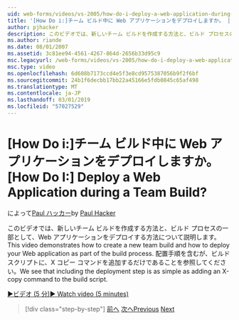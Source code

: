 ```yaml
---
uid: web-forms/videos/vs-2005/how-do-i-deploy-a-web-application-during-a-team-build
title: '[How Do i:]チーム ビルド中に Web アプリケーションをデプロイしますか。 | Microsoft Docs'
author: pjhacker
description: このビデオでは、新しいチーム ビルドを作成する方法と、ビルド プロセスの一部として、Web アプリケーションをデプロイする方法について説明します。 配置を含むを参照してください.
ms.author: riande
ms.date: 08/01/2007
ms.assetid: 3c81ee94-4561-4267-864d-2656b33d95c9
msc.legacyurl: /web-forms/videos/vs-2005/how-do-i-deploy-a-web-application-during-a-team-build
msc.type: video
ms.openlocfilehash: 6d608b7173ccd4e5f3e8cd9575387056b9f2f6bf
ms.sourcegitcommit: 24b1f6decbb17bb22a45166e5fdb0845c65af498
ms.translationtype: MT
ms.contentlocale: ja-JP
ms.lasthandoff: 03/01/2019
ms.locfileid: "57027529"
---
```

<a name="how-do-i-deploy-a-web-application-during-a-team-build"></a><span data-ttu-id="a42e1-105">[How Do i:]チーム ビルド中に Web アプリケーションをデプロイしますか。</span><span class="sxs-lookup"><span data-stu-id="a42e1-105">[How Do I:] Deploy a Web Application during a Team Build?</span></span>
====================
<span data-ttu-id="a42e1-106">によって[Paul ハッカー](https://github.com/pjhacker)</span><span class="sxs-lookup"><span data-stu-id="a42e1-106">by [Paul Hacker](https://github.com/pjhacker)</span></span>

<span data-ttu-id="a42e1-107">このビデオでは、新しいチーム ビルドを作成する方法と、ビルド プロセスの一部として、Web アプリケーションをデプロイする方法について説明します。</span><span class="sxs-lookup"><span data-stu-id="a42e1-107">This video demonstrates how to create a new team build and how to deploy your Web application as part of the build process.</span></span> <span data-ttu-id="a42e1-108">配置手順を含むが、ビルド スクリプトに、X コピー コマンドを追加するだけであることを参照してください。</span><span class="sxs-lookup"><span data-stu-id="a42e1-108">We see that including the deployment step is as simple as adding an X-copy command to the build script.</span></span>

[<span data-ttu-id="a42e1-109">&#9654;ビデオ (5 分)</span><span class="sxs-lookup"><span data-stu-id="a42e1-109">&#9654; Watch video (5 minutes)</span></span>](https://channel9.msdn.com/Blogs/ASP-NET-Site-Videos/how-do-i-deploy-a-web-application-during-a-team-build)

> [!div class="step-by-step"]
> <span data-ttu-id="a42e1-110">[前へ](how-do-i-automate-testing-using-team-build.md)
> [次へ](how-do-i-run-unit-tests-against-a-deployed-database.md)</span><span class="sxs-lookup"><span data-stu-id="a42e1-110">[Previous](how-do-i-automate-testing-using-team-build.md)
[Next](how-do-i-run-unit-tests-against-a-deployed-database.md)</span></span>
